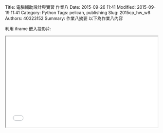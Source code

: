 Title: 電腦輔助設計與實習 作業八
Date: 2015-09-26 11:41
Modified: 2015-09-19 11:41
Category: Python
Tags: pelican, publishing
Slug: 2015cp_hw_w8
Authors: 40323152
Summary: 作業八摘要
以下為作業八內容

利用 iframe 嵌入投影片:

<iframe src="40323152_cp_w8_p.html" width="500" height="300"></iframe>


